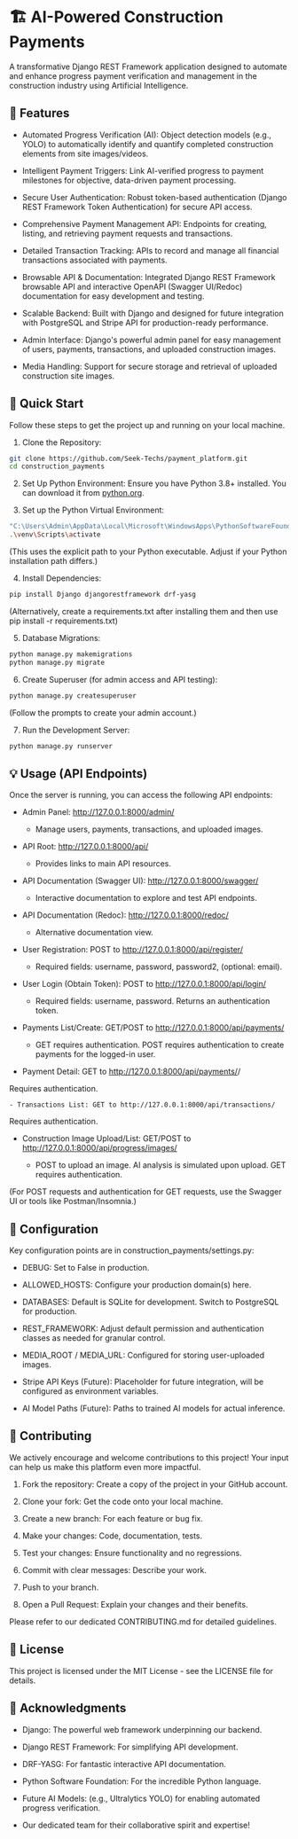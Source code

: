 # 🏗️ AI-Powered Construction Payments
A transformative Django REST Framework application designed to automate and enhance progress payment verification and management in the construction industry using Artificial Intelligence.

## 🌟 Features
- Automated Progress Verification (AI): Object detection models (e.g., YOLO) to automatically identify and quantify completed construction elements from site images/videos.

- Intelligent Payment Triggers: Link AI-verified progress to payment milestones for objective, data-driven payment processing.

- Secure User Authentication: Robust token-based authentication (Django REST Framework Token Authentication) for secure API access.

- Comprehensive Payment Management API: Endpoints for creating, listing, and retrieving payment requests and transactions.

- Detailed Transaction Tracking: APIs to record and manage all financial transactions associated with payments.

- Browsable API & Documentation: Integrated Django REST Framework browsable API and interactive OpenAPI (Swagger UI/Redoc) documentation for easy development and testing.

- Scalable Backend: Built with Django and designed for future integration with PostgreSQL and Stripe API for production-ready performance.

- Admin Interface: Django's powerful admin panel for easy management of users, payments, transactions, and uploaded construction images.

- Media Handling: Support for secure storage and retrieval of uploaded construction site images.

## 🚀 Quick Start
Follow these steps to get the project up and running on your local machine.

1. Clone the Repository:

```bash
git clone https://github.com/Seek-Techs/payment_platform.git
cd construction_payments
```
2. Set Up Python Environment:
Ensure you have Python 3.8+ installed. You can download it from [python.org](https://www.python.org/downloads/).

3. Set up the Python Virtual Environment:

```bash
"C:\Users\Admin\AppData\Local\Microsoft\WindowsApps\PythonSoftwareFoundation.Python.3.13_qbz5n2kfra8p0\python.exe" -m venv venv
.\venv\Scripts\activate
```
(This uses the explicit path to your Python executable. Adjust if your Python installation path differs.)

4. Install Dependencies:

```bash
pip install Django djangorestframework drf-yasg
```
(Alternatively, create a requirements.txt after installing them and then use pip install -r requirements.txt)

5. Database Migrations:

```bash
python manage.py makemigrations
python manage.py migrate
```
6. Create Superuser (for admin access and API testing):

```bash
python manage.py createsuperuser
```
(Follow the prompts to create your admin account.)

7. Run the Development Server:

```bash
python manage.py runserver
```
## 💡 Usage (API Endpoints)
Once the server is running, you can access the following API endpoints:

- Admin Panel: http://127.0.0.1:8000/admin/

    - Manage users, payments, transactions, and uploaded images.

- API Root: http://127.0.0.1:8000/api/

    - Provides links to main API resources.

- API Documentation (Swagger UI): http://127.0.0.1:8000/swagger/

    - Interactive documentation to explore and test API endpoints.

- API Documentation (Redoc): http://127.0.0.1:8000/redoc/

    - Alternative documentation view.

- User Registration: POST to http://127.0.0.1:8000/api/register/

    - Required fields: username, password, password2, (optional: email).

- User Login (Obtain Token): POST to http://127.0.0.1:8000/api/login/

    - Required fields: username, password. Returns an authentication token.

- Payments List/Create: GET/POST to http://127.0.0.1:8000/api/payments/

    - GET requires authentication. POST requires authentication to create payments for the logged-in user.

- Payment Detail: GET to http://127.0.0.1:8000/api/payments/<id>/

Requires authentication.

    - Transactions List: GET to http://127.0.0.1:8000/api/transactions/

Requires authentication.

- Construction Image Upload/List: GET/POST to http://127.0.0.1:8000/api/progress/images/

    - POST to upload an image. AI analysis is simulated upon upload. GET requires authentication.

(For POST requests and authentication for GET requests, use the Swagger UI or tools like Postman/Insomnia.)

## 🔧 Configuration
Key configuration points are in construction_payments/settings.py:

- DEBUG: Set to False in production.

- ALLOWED_HOSTS: Configure your production domain(s) here.

- DATABASES: Default is SQLite for development. Switch to PostgreSQL for production.

- REST_FRAMEWORK: Adjust default permission and authentication classes as needed for granular control.

- MEDIA_ROOT / MEDIA_URL: Configured for storing user-uploaded images.

- Stripe API Keys (Future): Placeholder for future integration, will be configured as environment variables.

- AI Model Paths (Future): Paths to trained AI models for actual inference.

## 🤝 Contributing
We actively encourage and welcome contributions to this project! Your input can help us make this platform even more impactful.

1. Fork the repository: Create a copy of the project in your GitHub account.

2. Clone your fork: Get the code onto your local machine.

3. Create a new branch: For each feature or bug fix.

4. Make your changes: Code, documentation, tests.

5. Test your changes: Ensure functionality and no regressions.

6. Commit with clear messages: Describe your work.

7. Push to your branch.

8. Open a Pull Request: Explain your changes and their benefits.

Please refer to our dedicated CONTRIBUTING.md for detailed guidelines.

## 📝 License
This project is licensed under the MIT License - see the LICENSE file for details.

## 🙏 Acknowledgments
- Django: The powerful web framework underpinning our backend.

- Django REST Framework: For simplifying API development.

- DRF-YASG: For fantastic interactive API documentation.

- Python Software Foundation: For the incredible Python language.

- Future AI Models: (e.g., Ultralytics YOLO) for enabling automated progress verification.

- Our dedicated team for their collaborative spirit and expertise!